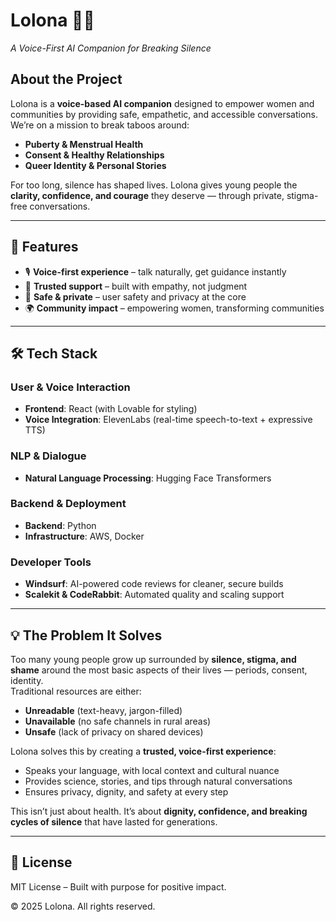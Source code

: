 # Lolona 💬✨  
*A Voice-First AI Companion for Breaking Silence*  

## About the Project  
Lolona is a **voice-based AI companion** designed to empower women and communities by providing safe, empathetic, and accessible conversations.  
We’re on a mission to break taboos around:  

- **Puberty & Menstrual Health**  
- **Consent & Healthy Relationships**  
- **Queer Identity & Personal Stories**  

For too long, silence has shaped lives. Lolona gives young people the **clarity, confidence, and courage** they deserve — through private, stigma-free conversations.  

---

## 🚀 Features  
- 🎙️ **Voice-first experience** – talk naturally, get guidance instantly  
- 🤝 **Trusted support** – built with empathy, not judgment  
- 🔐 **Safe & private** – user safety and privacy at the core  
- 🌍 **Community impact** – empowering women, transforming communities  

---

## 🛠️ Tech Stack  

### User & Voice Interaction  
- **Frontend**: React (with Lovable for styling)  
- **Voice Integration**: ElevenLabs (real-time speech-to-text + expressive TTS)  

### NLP & Dialogue  
- **Natural Language Processing**: Hugging Face Transformers  

### Backend & Deployment  
- **Backend**: Python  
- **Infrastructure**: AWS, Docker  

### Developer Tools  
- **Windsurf**: AI-powered code reviews for cleaner, secure builds  
- **Scalekit & CodeRabbit**: Automated quality and scaling support  

---

## 💡 The Problem It Solves  
Too many young people grow up surrounded by **silence, stigma, and shame** around the most basic aspects of their lives — periods, consent, identity.  
Traditional resources are either:  

- **Unreadable** (text-heavy, jargon-filled)  
- **Unavailable** (no safe channels in rural areas)  
- **Unsafe** (lack of privacy on shared devices)  

Lolona solves this by creating a **trusted, voice-first experience**:  

- Speaks your language, with local context and cultural nuance  
- Provides science, stories, and tips through natural conversations  
- Ensures privacy, dignity, and safety at every step  

This isn’t just about health. It’s about **dignity, confidence, and breaking cycles of silence** that have lasted for generations.  

---

## 📜 License  
MIT License – Built with purpose for positive impact.  

© 2025 Lolona. All rights reserved.  

